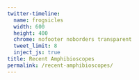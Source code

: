 ```yaml
---
twitter-timeline:
  name: frogsicles
  width: 600
  height: 400
  chrome: nofooter noborders transparent
  tweet_limit: 8
  inject_js: true
title: Recent Amphibioscopes
permalink: /recent-amphibioscopes/
---
```


